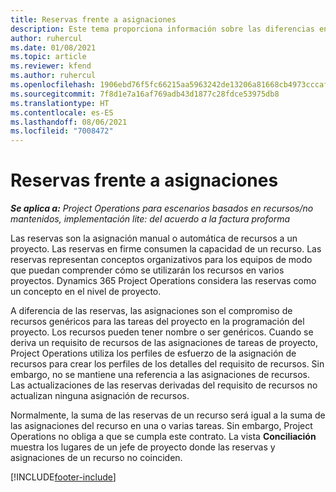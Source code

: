 ```yaml
---
title: Reservas frente a asignaciones
description: Este tema proporciona información sobre las diferencias entre las reservas de recursos y las asignaciones de recursos.
author: ruhercul
ms.date: 01/08/2021
ms.topic: article
ms.reviewer: kfend
ms.author: ruhercul
ms.openlocfilehash: 1906ebd76f5fc66215aa5963242de13206a81668cb4973cccaf5b153514672d5
ms.sourcegitcommit: 7f8d1e7a16af769adb43d1877c28fdce53975db8
ms.translationtype: HT
ms.contentlocale: es-ES
ms.lasthandoff: 08/06/2021
ms.locfileid: "7008472"
---
```

# <a name="bookings-vs-assignments"></a>Reservas frente a asignaciones

_**Se aplica a:** Project Operations para escenarios basados en recursos/no mantenidos, implementación lite: del acuerdo a la factura proforma_

Las reservas son la asignación manual o automática de recursos a un proyecto. Las reservas en firme consumen la capacidad de un recurso. Las reservas representan conceptos organizativos para los equipos de modo que puedan comprender cómo se utilizarán los recursos en varios proyectos. Dynamics 365 Project Operations considera las reservas como un concepto en el nivel de proyecto. 

A diferencia de las reservas, las asignaciones son el compromiso de recursos genéricos para las tareas del proyecto en la programación del proyecto. Los recursos pueden tener nombre o ser genéricos.  Cuando se deriva un requisito de recursos de las asignaciones de tareas de proyecto, Project Operations utiliza los perfiles de esfuerzo de la asignación de recursos para crear los perfiles de los detalles del requisito de recursos. Sin embargo, no se mantiene una referencia a las asignaciones de recursos. Las actualizaciones de las reservas derivadas del requisito de recursos no actualizan ninguna asignación de recursos.

Normalmente, la suma de las reservas de un recurso será igual a la suma de las asignaciones del recurso en una o varias tareas. Sin embargo, Project Operations no obliga a que se cumpla este contrato. La vista **Conciliación** muestra los lugares de un jefe de proyecto donde las reservas y asignaciones de un recurso no coinciden.




[!INCLUDE[footer-include](../includes/footer-banner.md)]